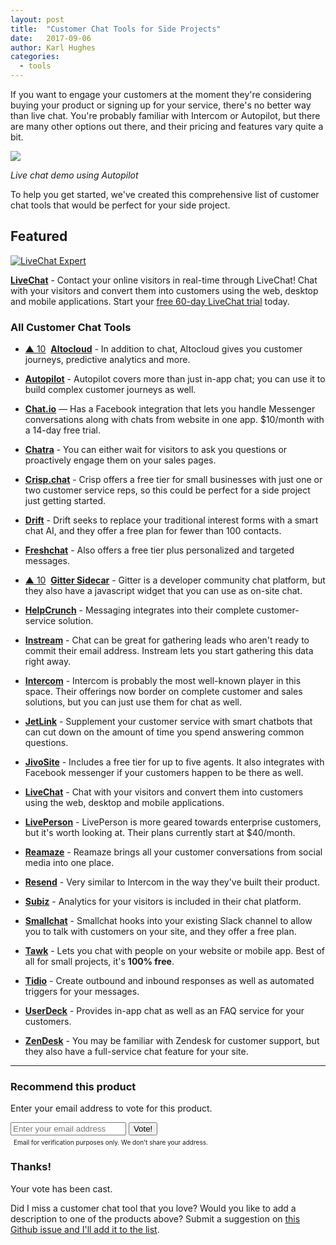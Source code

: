 ```yaml
---
layout: post
title:  "Customer Chat Tools for Side Projects"
date:   2017-09-06
author: Karl Hughes
categories:
  - tools
---
```


If you want to engage your customers at the moment they're considering buying your product or signing up for your service, there's no better way than live chat. You're probably familiar with Intercom or Autopilot, but there are many other options out there, and their pricing and features vary quite a bit.

![](https://i.imgur.com/yyUjCLE.gif)

_Live chat demo using Autopilot_

To help you get started, we've created this comprehensive list of customer chat tools that would be perfect for your side project.

<div class="featured">
  <h2>Featured</h2>
  <a href="https://www.livechatinc.com/signup/?a=ePY_dwl81d&utm_source=PP&utm_medium=text&utm_content=v18&utm_campaign=pp_spm-checklist&utm_term"><img src="https://cdn.livechatinc.com/partners/production/img/livechat.svg" alt="LiveChat Expert"></a>
  <p>
    <strong><a href="https://www.livechatinc.com/?a=ePY_dwl81d&utm_source=PP&utm_medium=text&utm_content=v18&utm_campaign=pp_spm-checklist&utm_term=">LiveChat</a></strong> - 
    Contact your online visitors in real-time through LiveChat! Chat with your visitors and convert them into customers using the web, desktop and mobile applications. Start your <a href="https://www.livechatinc.com/signup/?a=ePY_dwl81d&utm_source=PP&utm_medium=text&utm_content=v18&utm_campaign=pp_spm-checklist&utm_term">free 60-day LiveChat trial</a> today.
  </p>

</div>

### All Customer Chat Tools

- <a href="#vote-form" title="Vote" class="vote-link" rel="modal:open" id="Altocloud">&#x25B2; <span class="count">10</span></a> &nbsp;**[Altocloud](https://www.altocloud.com/)** - In addition to chat, Altocloud gives you customer journeys, predictive analytics and more.

- **[Autopilot](https://autopilothq.com/)** - Autopilot covers more than just in-app chat; you can use it to build complex customer journeys as well.

- **[Chat.io](https://www.chat.io)** — Has a Facebook integration that lets you handle Messenger conversations along with chats from website in one app. $10/month with a 14-day free trial.

- **[Chatra](https://chatra.io/)** - You can either wait for visitors to ask you questions or proactively engage them on your sales pages.

- **[Crisp.chat](https://crisp.chat/en/)** - Crisp offers a free tier for small businesses with just one or two customer service reps, so this could be perfect for a side project just getting started.

- **[Drift](https://www.drift.com/)** - Drift seeks to replace your traditional interest forms with a smart chat AI, and they offer a free plan for fewer than 100 contacts.

- **[Freshchat](https://www.freshchat.io/)** - Also offers a free tier plus personalized and targeted messages.

- <a href="#vote-form" class="vote-link" rel="modal:open" id="Gitter_Sidecar">&#x25B2; <span class="count">10</span></a> &nbsp;**[Gitter Sidecar](https://sidecar.gitter.im/)** - Gitter is a developer community chat platform, but they also have a javascript widget that you can use as on-site chat.

- **[HelpCrunch](https://helpcrunch.com/)** - Messaging integrates into their complete customer-service solution.

- **[Instream](http://instream.io/en/)** - Chat can be great for gathering leads who aren't ready to commit their email address. Instream lets you start gathering this data right away.

- **[Intercom](https://www.intercom.com/)** - Intercom is probably the most well-known player in this space. Their offerings now border on complete customer and sales solutions, but you can just use them for chat as well.

- **[JetLink](https://jetlink.io)** - Supplement your customer service with smart chatbots that can cut down on the amount of time you spend answering common questions.

- **[JivoSite](https://www.jivochat.com/)** - Includes a free tier for up to five agents. It also integrates with Facebook messenger if your customers happen to be there as well.

- **[LiveChat](https://www.livechatinc.com/?a=ePY_dwl81d&utm_source=PP&utm_medium=text&utm_content=v18&utm_campaign=pp_spm-checklist&utm_term=)** - Chat with your visitors and convert them into customers using the web, desktop and mobile applications.

- **[LivePerson](https://www.liveperson.com/)** - LivePerson is more geared towards enterprise customers, but it's worth looking at. Their plans currently start at $40/month.

- **[Reamaze](https://www.reamaze.com/)** - Reamaze brings all your customer conversations from social media into one place.

- **[Resend](https://resend.io/)** - Very similar to Intercom in the way they've built their product.

- **[Subiz](https://subiz.com)** - Analytics for your visitors is included in their chat platform.

- **[Smallchat](https://small.chat/)** - Smallchat hooks into your existing Slack channel to allow you to talk with customers on your site, and they offer a free plan.

- **[Tawk](https://www.tawk.to/)** - Lets you chat with people on your website or mobile app. Best of all for small projects, it's **100% free**.

- **[Tidio](https://www.tidiochat.com)** - Create outbound and inbound responses as well as automated triggers for your messages.

- **[UserDeck](https://userdeck.com/)** - Provides in-app chat as well as an FAQ service for your customers.

- **[ZenDesk](https://www.zendesk.com/chat/)** - You may be familiar with Zendesk for customer support, but they also have a full-service chat feature for your site.

-----

<form id="vote-form" class="modal" 
  ic-post-to="https://hooks.zapier.com/hooks/catch/477069/izi09b/"
  ic-on-complete="voteCastComplete()"
>
  <h3>Recommend this product</h3>
  <p>Enter your email address to vote for this product.</p>
  <input type="email" name="email" id="email" placeholder="Enter your email address" required>
  <input type="hidden" name="product" value="" id="product" required>
  <input type="submit" value="Vote!">
  <p style="font-size: 10px; margin: 5px;">Email for verification purposes only. We don't share your address.</p>
</form>

<div id="thanks-modal" class="modal">
  <h3>Thanks!</h3>
  <p>Your vote has been cast.</p>
</div>

Did I miss a customer chat tool that you love? Would you like to add a description to one of the products above? Submit a suggestion on [this Github issue and I'll add it to the list](https://github.com/karllhughes/side-project-marketing/issues/19).
